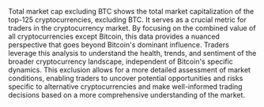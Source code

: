 Total market cap excluding BTC shows the total market capitalization of the top-125 cryptocurrencies, excluding BTC. It serves as a crucial metric for traders in the cryptocurrency market. By focusing on the combined value of all cryptocurrencies except Bitcoin, this data provides a nuanced perspective that goes beyond Bitcoin's dominant influence. Traders leverage this analysis to understand the health, trends, and sentiment of the broader cryptocurrency landscape, independent of Bitcoin's specific dynamics. This exclusion allows for a more detailed assessment of market conditions, enabling traders to uncover potential opportunities and risks specific to alternative cryptocurrencies and make well-informed trading decisions based on a more comprehensive understanding of the market.